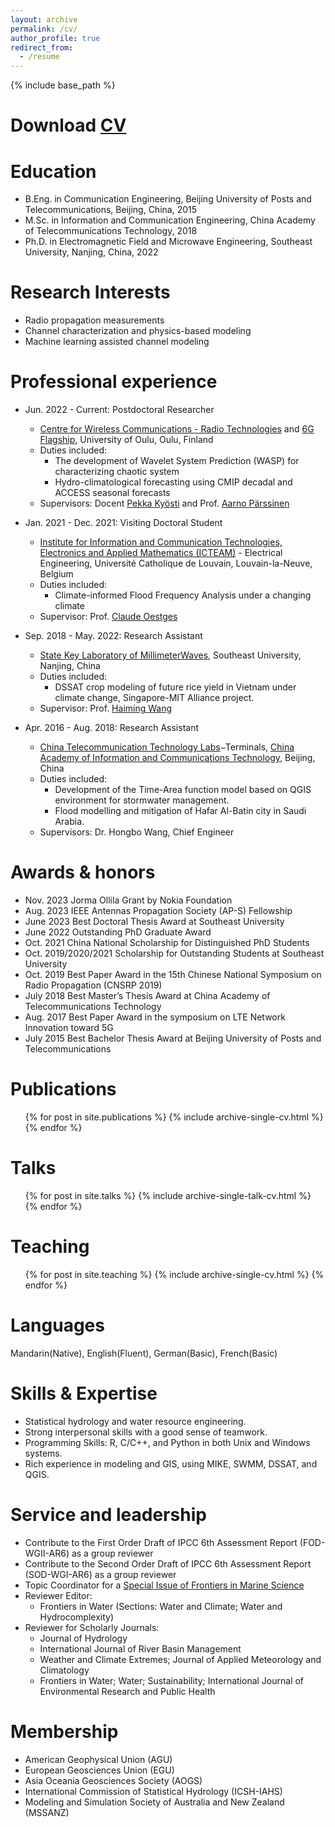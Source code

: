 ```yaml
---
layout: archive
permalink: /cv/
author_profile: true
redirect_from:
  - /resume
---
```


{% include base_path %}

Download [CV](http://peizezhang.github.io/files/FullCV_Peize.pdf)
======

Education
======
* B.Eng. in Communication Engineering, Beijing University of Posts and Telecommunications, Beijing, China, 2015
* M.Sc. in Information and Communication Engineering, China Academy of Telecommunications Technology, 2018
* Ph.D. in Electromagnetic Field and Microwave Engineering, Southeast University, Nanjing, China, 2022

Research Interests
======
* Radio propagation measurements
* Channel characterization and physics-based modeling
* Machine learning assisted channel modeling

Professional experience
======
* Jun. 2022 - Current: Postdoctoral Researcher
  * [Centre for Wireless Communications - Radio Technologies](https://www.oulu.fi/en/university/faculties-and-units/faculty-information-technology-and-electrical-engineering/cwc-radio-technologies) and [6G Flagship](https://www.6gflagship.com/), University of Oulu, Oulu, Finland
  * Duties included: 
	+ The development of Wavelet System Prediction (WASP) for characterizing chaotic system
    + Hydro-climatological forecasting using CMIP decadal and ACCESS seasonal forecasts
  * Supervisors: Docent [Pekka Kyösti](https://www.oulu.fi/en/researchers/pekka-kyosti) and Prof. [Aarno Pärssinen](https://www.oulu.fi/en/researchers/aarno-parssinen)

* Jan. 2021 - Dec. 2021: Visiting Doctoral Student
  * [Institute for Information and Communication Technologies, Electronics and Applied Mathematics (ICTEAM)](https://uclouvain.be/en/research-institutes/icteam) - Electrical Engineering, Université Catholique de Louvain, Louvain-la-Neuve, Belgium
  * Duties included: 
	  + Climate-informed Flood Frequency Analysis under a changing climate
  * Supervisor: Prof. [Claude Oestges](https://uclouvain.be/fr/repertoires/Claude.Oestges)

* Sep. 2018 - May. 2022: Research Assistant
  * [State Key Laboratory of MillimeterWaves](https://mmw.seu.edu.cn/), Southeast University, Nanjing, China
  * Duties included: 
	  + DSSAT crop modeling of future rice yield in Vietnam under climate change, Singapore-MIT Alliance project.
  * Supervisor: Prof. [Haiming Wang](https://scholar.google.com/citations?user=O-3ZwYwAAAAJ&hl=en)

* Apr. 2016 - Aug. 2018: Research Assistant
  * [China Telecommunication Technology Labs](http://www.chinattl.com/)−Terminals, [China Academy of Information and Communications Technology](http://www.caict.ac.cn/english/), Beijing, China
  * Duties included:
    + Development of the Time-Area function model based on QGIS environment for stormwater management.
    + Flood modelling and mitigation of Hafar Al-Batin city in Saudi Arabia.   
  * Supervisors: Dr. Hongbo Wang, Chief Engineer

Awards & honors
======
* Nov. 2023 Jorma Ollila Grant by Nokia Foundation
* Aug. 2023 IEEE Antennas Propagation Society (AP-S) Fellowship
* June 2023 Best Doctoral Thesis Award at Southeast University
* June 2022 Outstanding PhD Graduate Award
* Oct. 2021 China National Scholarship for Distinguished PhD Students
* Oct. 2019/2020/2021 Scholarship for Outstanding Students at Southeast University
* Oct. 2019 Best Paper Award in the 15th Chinese National Symposium on Radio Propagation (CNSRP 2019)
* July 2018 Best Master’s Thesis Award at China Academy of Telecommunications Technology
* Aug. 2017 Best Paper Award in the symposium on LTE Network Innovation toward 5G
* July 2015 Best Bachelor Thesis Award at Beijing University of Posts and Telecommunications


Publications
======
  <ul>{% for post in site.publications %}
    {% include archive-single-cv.html %}
  {% endfor %}</ul>
 
Talks
======
  <ul>{% for post in site.talks %}
    {% include archive-single-talk-cv.html %}
  {% endfor %}</ul>
  
Teaching
======
  <ul>{% for post in site.teaching %}
    {% include archive-single-cv.html %}
  {% endfor %}</ul>
  
Languages
======
Mandarin(Native), English(Fluent), German(Basic), French(Basic)

Skills & Expertise 
======
* Statistical hydrology and water resource engineering.
* Strong interpersonal skills with a good sense of teamwork. 
* Programming Skills: R, C/C++, and Python in both Unix and Windows systems.
* Rich experience in modeling and GIS, using MIKE, SWMM, DSSAT, and QGIS.

Service and leadership
======
* Contribute to the First Order Draft of IPCC 6th Assessment Report (FOD-WGII-AR6) as a group reviewer
* Contribute to the Second Order Draft of IPCC 6th Assessment Report (SOD-WGI-AR6) as a group reviewer
* Topic Coordinator for a [Special Issue of Frontiers in Marine Science](https://www.frontiersin.org/research-topics/46827/toxicological-endpoints-and-bioavailability-of-emerging-contaminants-and-their-impacts-on-marine-nut)
* Reviewer Editor: 
  + Frontiers in Water (Sections: Water and Climate; Water and Hydrocomplexity)
* Reviewer for Scholarly Journals: 
  + Journal of Hydrology
  + International Journal of River Basin Management 
  + Weather and Climate Extremes; Journal of Applied Meteorology and Climatology
  + Frontiers in Water; Water; Sustainability; International Journal of Environmental Research and Public Health

Membership
======
* American Geophysical Union (AGU)
* European Geosciences Union (EGU) 
* Asia Oceania Geosciences Society (AOGS)
* International Commission of Statistical Hydrology (ICSH-IAHS)
* Modeling and Simulation Society of Australia and New Zealand (MSSANZ)

